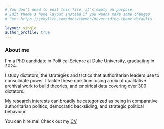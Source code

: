 ```yaml
---
# You don't need to edit this file, it's empty on purpose.
# Edit theme's home layout instead if you wanna make some changes
# See: https://jekyllrb.com/docs/themes/#overriding-theme-defaults

layout: single
author_profile: true
---
```



### About me

I'm a PhD candidate in Political Science at Duke University, graduating in 2024.

I study dictators, the strategies and tactics that authoritarian leaders use to consolidate power. I tackle these questions using a mix of qualitative archival work to build theories, and empirical data covering over 300 dictators. 

My research interests can broadly be categorized as being in comparative authoritarian politics, democratic backsliding, and strategic political behaviour. 


You can hire me! Check out my [CV](https://www.gloria.cheung.com/cv/)
